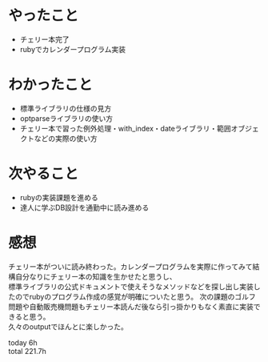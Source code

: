 # やったこと
- チェリー本完了
- rubyでカレンダープログラム実装

# わかったこと
- 標準ライブラリの仕様の見方
- optparseライブラリの使い方
- チェリー本で習った例外処理・with_index・dateライブラリ・範囲オブジェクトなどの実際の使い方

# 次やること
- rubyの実装課題を進める
- 達人に学ぶDB設計を通勤中に読み進める　

# 感想
チェリー本がついに読み終わった。カレンダープログラムを実際に作ってみて結構自分なりにチェリー本の知識を生かせたと思うし、  
標準ライブラリの公式ドキュメントで使えそうなメソッドなどを探し出し実装したのでrubyのプログラム作成の感覚が明確についたと思う。
次の課題のゴルフ問題や自動販売機問題もチェリー本読んだ後なら引っ掛かりもなく素直に実装できると思う。  
久々のoutputでほんとに楽しかった。

today 6h  
total 221.7h
